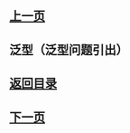 ## [上一页](course07)
## 泛型（泛型问题引出）




## [返回目录](https://wuchengcheng110120.github.io/aliyunjava3/list)
## [下一页](course09)
